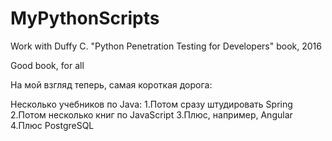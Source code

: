 # MyPythonScripts
Work with Duffy C. "Python Penetration Testing for Developers" book, 2016

Good book, for all

На мой взгляд теперь, самая короткая дорога:

Несколько учебников по Java:
1.Потом сразу штудировать Spring
2.Потом несколько книг по JavaScript
3.Плюс, например, Angular
4.Плюс PostgreSQL
